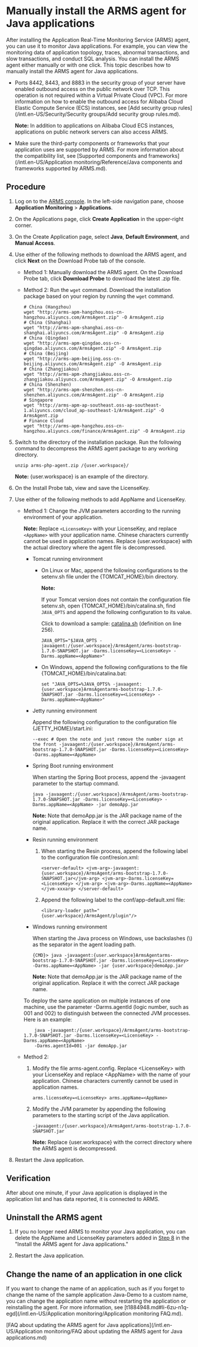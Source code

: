 # Manually install the ARMS agent for Java applications

After installing the Application Real-Time Monitoring Service \(ARMS\) agent, you can use it to monitor Java applications. For example, you can view the monitoring data of application topology, traces, abnormal transactions, and slow transactions, and conduct SQL analysis. You can install the ARMS agent either manually or with one click. This topic describes how to manually install the ARMS agent for Java applications.

-   Ports 8442, 8443, and 8883 in the security group of your server have enabled outbound access on the public network over TCP. This operation is not required within a Virtual Private Cloud \(VPC\). For more information on how to enable the outbound access for Alibaba Cloud Elastic Compute Service \(ECS\) instances, see [Add security group rules](/intl.en-US/Security/Security groups/Add security group rules.md).

    **Note:** In addition to applications on Alibaba Cloud ECS instances, applications on public network servers can also access ARMS.

-   Make sure the third-party components or frameworks that your application uses are supported by ARMS. For more information about the compatibility list, see [Supported components and frameworks](/intl.en-US/Application monitoring/Reference/Java components and frameworks supported by ARMS.md).

## Procedure

1.  Log on to the [ARMS console](https://arms-ap-southeast-1.console.aliyun.com/#/home). In the left-side navigation pane, choose **Application Monitoring** \> **Applications**.

2.  On the Applications page, click **Create Application** in the upper-right corner.

3.  On the Create Application page, select **Java**, **Default Environment**, and **Manual Access**.

4.  Use either of the following methods to download the ARMS agent, and click **Next** on the Download Probe tab of the console.

    -   Method 1: Manually download the ARMS agent. On the Download Probe tab, click **Download Probe** to download the latest .zip file.
    -   Method 2: Run the `wget` command. Download the installation package based on your region by running the `wget` command.

        ```
        # China (Hangzhou)
        wget "http://arms-apm-hangzhou.oss-cn-hangzhou.aliyuncs.com/ArmsAgent.zip" -O ArmsAgent.zip
        # China (Shanghai)
        wget "http://arms-apm-shanghai.oss-cn-shanghai.aliyuncs.com/ArmsAgent.zip" -O ArmsAgent.zip
        # China (Qingdao)
        wget "http://arms-apm-qingdao.oss-cn-qingdao.aliyuncs.com/ArmsAgent.zip" -O ArmsAgent.zip
        # China (Beijing)
        wget "http://arms-apm-beijing.oss-cn-beijing.aliyuncs.com/ArmsAgent.zip" -O ArmsAgent.zip
        # China (Zhangjiakou)
        wget "http://arms-apm-zhangjiakou.oss-cn-zhangjiakou.aliyuncs.com/ArmsAgent.zip" -O ArmsAgent.zip
        # China (Shenzhen)
        wget "http://arms-apm-shenzhen.oss-cn-shenzhen.aliyuncs.com/ArmsAgent.zip" -O ArmsAgent.zip
        # Singapore
        wget "http://arms-apm-ap-southeast.oss-ap-southeast-1.aliyuncs.com/cloud_ap-southeast-1/ArmsAgent.zip" -O ArmsAgent.zip
        # Finance Cloud
        wget "http://arms-apm-hangzhou.oss-cn-hangzhou.aliyuncs.com/finance/ArmsAgent.zip" -O ArmsAgent.zip
        ```

5.  Switch to the directory of the installation package. Run the following command to decompress the ARMS agent package to any working directory.

    ```
    unzip arms-php-agent.zip /{user.workspace}/ 
    ```

    **Note:** \{user.workspace\} is an example of the directory.

6.  On the Install Probe tab, view and save the LicenseKey.

7.  Use either of the following methods to add AppName and LicenseKey.

    -   Method 1: Change the JVM parameters according to the running environment of your application.

        **Note:** Replace `<LicenseKey>` with your LicenseKey, and replace `<AppName>` with your application name. Chinese characters currently cannot be used in application names. Replace \{user.workspace\} with the actual directory where the agent file is decompressed.

        -   Tomcat running environment

            -   On Linux or Mac, append the following configurations to the setenv.sh file under the \{TOMCAT\_HOME\}/bin directory.

                **Note:**

                If your Tomcat version does not contain the configuration file setenv.sh, open \{TOMCAT\_HOME\}/bin/catalina.sh, find `JAVA_OPTS` and append the following configuration to its value.

                Click to download a sample: [catalina.sh](https://arms-public.oss-cn-shanghai.aliyuncs.com/arms-agent/catalina.sh) \(definition on line 256\).

                ```
                JAVA_OPTS="$JAVA_OPTS -javaagent:/{user.workspace}/ArmsAgent/arms-bootstrap-1.7.0-SNAPSHOT.jar -Darms.licenseKey=<LicenseKey> -Darms.appName=<AppName>" 
                ```

            -   On Windows, append the following configurations to the file \{TOMCAT\_HOME\}/bin/catalina.bat:

                ```
                set "JAVA_OPTS=%JAVA_OPTS% -javaagent:{user.workspace}ArmsAgentarms-bootstrap-1.7.0-SNAPSHOT.jar -Darms.licenseKey=<LicenseKey> -Darms.appName=<AppName>" 
                ```

        -   Jetty running environment

            Append the following configuration to the configuration file \{JETTY\_HOME\}/start.ini:

            ```
            --exec # Open the note and just remove the number sign at the front -javaagent:/{user.workspace}/ArmsAgent/arms-bootstrap-1.7.0-SNAPSHOT.jar -Darms.licenseKey=<LicenseKey> -Darms.appName=<AppName> 
            ```

        -   Spring Boot running environment

            When starting the Spring Boot process, append the -javaagent parameter to the startup command.

            ```
            java -javaagent:/{user.workspace}/ArmsAgent/arms-bootstrap-1.7.0-SNAPSHOT.jar -Darms.licenseKey=<LicenseKey> -Darms.appName=<AppName> -jar demoApp.jar 
            ```

            **Note:** Note that demoApp.jar is the JAR package name of the original application. Replace it with the correct JAR package name.

        -   Resin running environment

            1.  When starting the Resin process, append the following label to the configuration file conf/resion.xml:

                ```
                <server-default> <jvm-arg>-javaagent:{user.workspace}/ArmsAgent/arms-bootstrap-1.7.0-SNAPSHOT.jar</jvm-arg> <jvm-arg>-Darms.licenseKey=<LicenseKey> </jvm-arg> <jvm-arg>-Darms.appName=<AppName> </jvm-xxxarg> </server-default> 
                ```

            2.  Append the following label to the conf/app-default.xml file:

                ```
                <library-loader path="{user.workspace}/ArmsAgent/plugin"/> 
                ```

        -   Windows running environment

            When starting the Java process on Windows, use backslashes \(\\\) as the separator in the agent loading path.

            ```
            {CMD}> java -javaagent:{user.workspace}ArmsAgentarms-bootstrap-1.7.0-SNAPSHOT.jar -Darms.licenseKey=<LicenseKey> -Darms.appName=<AppName> -jar {user.workspace}demoApp.jar 
            ```

            **Note:** Note that demoApp.jar is the JAR package name of the original application. Replace it with the correct JAR package name.

        To deploy the same application on multiple instances of one machine, use the parameter -Darms.agentId \(logic number, such as 001 and 002\) to distinguish between the connected JVM processes. Here is an example:

        ```
            java -javaagent:/{user.workspace}/ArmsAgent/arms-bootstrap-1.7.0-SNAPSHOT.jar -Darms.licenseKey=<LicenseKey> -Darms.appName=<AppName> 
            -Darms.agentId=001 -jar demoApp.jar
        ```

    -   Method 2:
        1.  Modify the file arms-agent.config. Replace <LicenseKey\> with your LicenseKey and replace <AppName\> with the name of your application. Chinese characters currently cannot be used in application names.

            ```
            arms.licenseKey=<LicenseKey> arms.appName=<AppName>
            ```

        2.  Modify the JVM parameter by appending the following parameters to the starting script of the Java application.

            ```
            -javaagent:/{user.workspace}/ArmsAgent/arms-bootstrap-1.7.0-SNAPSHOT.jar 
            ```

            **Note:** Replace \{user.workspace\} with the correct directory where the ARMS agent is decompressed.

8.  Restart the Java application.


## Verification

After about one minute, if your Java application is displayed in the application list and has data reported, it is connected to ARMS.

## Uninstall the ARMS agent

1.  If you no longer need ARMS to monitor your Java application, you can delete the AppName and LicenseKey parameters added in [Step 8](https://www.alibabacloud.com/help/doc-detail/63797.htm#step-dv3-vvr-lxd) in the "Install the ARMS agent for Java applications."

2.  Restart the Java application.


## Change the name of an application in one click

If you want to change the name of an application, such as if you forget to change the name of the sample application Java-Demo to a custom name, you can change the application name without restarting the application or reinstalling the agent. For more information, see [t1884948.md\#li-6zu-n1q-egd](/intl.en-US/Application monitoring/Application monitoring FAQ.md).

[FAQ about updating the ARMS agent for Java applications](/intl.en-US/Application monitoring/FAQ about updating the ARMS agent for Java applications.md)

